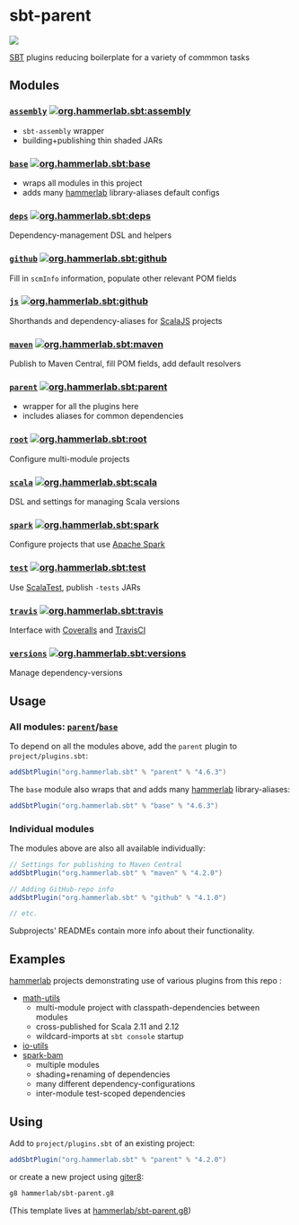 # sbt-parent

[![](https://travis-ci.org/hammerlab/sbt-parent.svg?branch=master)](https://travis-ci.org/hammerlab/sbt-parent)

[SBT](http://www.scala-sbt.org/) plugins reducing boilerplate for a variety of commmon tasks

## Modules

### [`assembly`](assembly) [![org.hammerlab.sbt:assembly](https://img.shields.io/badge/org.hammerlab.sbt:assembly-4.6.2-green.svg)](http://search.maven.org/#search%7Cga%7C1%7Cg%3A%22org.hammerlab.sbt%22%20a%3A%22assembly%22)

- `sbt-assembly` wrapper
- building+publishing thin shaded JARs

### [`base`] [![org.hammerlab.sbt:base](https://img.shields.io/badge/org.hammerlab.sbt:base-4.6.3-green.svg)](http://search.maven.org/#search%7Cga%7C1%7Cg%3A%22org.hammerlab.sbt%22%20a%3A%22base%22)

- wraps all modules in this project
- adds many [hammerlab](https://github.com/hammerlab/) library-aliases default configs

### [`deps`](deps) [![org.hammerlab.sbt:deps](https://img.shields.io/badge/org.hammerlab.sbt:deps-4.5.2-green.svg)](http://search.maven.org/#search%7Cga%7C1%7Cg%3A%22org.hammerlab.sbt%22%20a%3A%22deps%22)

Dependency-management DSL and helpers

### [`github`](github) [![org.hammerlab.sbt:github](https://img.shields.io/badge/org.hammerlab.sbt:github-4.1.0-green.svg)](http://search.maven.org/#search%7Cga%7C1%7Cg%3A%22org.hammerlab.sbt%22%20a%3A%22github%22)

Fill in `scmInfo` information, populate other relevant POM fields

### [`js`](js) [![org.hammerlab.sbt:github](https://img.shields.io/badge/org.hammerlab.sbt:js-1.2.2-green.svg)](http://search.maven.org/#search%7Cga%7C1%7Cg%3A%22org.hammerlab.sbt%22%20a%3A%22js%22)

Shorthands and dependency-aliases for [ScalaJS](https://www.scala-js.org/) projects

### [`maven`](maven) [![org.hammerlab.sbt:maven](https://img.shields.io/badge/org.hammerlab.sbt:maven-4.2.0-green.svg)](http://search.maven.org/#search%7Cga%7C1%7Cg%3A%22org.hammerlab.sbt%22%20a%3A%22maven%22)

Publish to Maven Central, fill POM fields, add default resolvers

### [`parent`] [![org.hammerlab.sbt:parent](https://img.shields.io/badge/org.hammerlab.sbt:parent-4.6.3-green.svg)](http://search.maven.org/#search%7Cga%7C1%7Cg%3A%22org.hammerlab.sbt%22%20a%3A%22parent%22)

- wrapper for all the plugins here
- includes aliases for common dependencies

### [`root`](root) [![org.hammerlab.sbt:root](https://img.shields.io/badge/org.hammerlab.sbt:root-4.6.2-green.svg)](http://search.maven.org/#search%7Cga%7C1%7Cg%3A%22org.hammerlab.sbt%22%20a%3A%22root%22)

Configure multi-module projects

### [`scala`](scala) [![org.hammerlab.sbt:scala](https://img.shields.io/badge/org.hammerlab.sbt:scala-4.6.2-green.svg)](http://search.maven.org/#search%7Cga%7C1%7Cg%3A%22org.hammerlab.sbt%22%20a%3A%22scala%22)

DSL and settings for managing Scala versions

### [`spark`](spark) [![org.hammerlab.sbt:spark](https://img.shields.io/badge/org.hammerlab.sbt:spark-4.6.2-green.svg)](http://search.maven.org/#search%7Cga%7C1%7Cg%3A%22org.hammerlab.sbt%22%20a%3A%22spark%22)

Configure projects that use [Apache Spark](http://spark.apache.org/)

### [`test`](test) [![org.hammerlab.sbt:test](https://img.shields.io/badge/org.hammerlab.sbt:test-4.5.2-green.svg)](http://search.maven.org/#search%7Cga%7C1%7Cg%3A%22org.hammerlab.sbt%22%20a%3A%22test%22)

Use [ScalaTest](http://www.scalatest.org/), publish `-tests` JARs

### [`travis`](travis) [![org.hammerlab.sbt:travis](https://img.shields.io/badge/org.hammerlab.sbt:travis-4.6.2-green.svg)](http://search.maven.org/#search%7Cga%7C1%7Cg%3A%22org.hammerlab.sbt%22%20a%3A%22travis%22)

Interface with [Coveralls](https://coveralls.io/) and [TravisCI](https://travis-ci.org/)

### [`versions`](versions) [![org.hammerlab.sbt:versions](https://img.shields.io/badge/org.hammerlab.sbt:versions-4.5.2-green.svg)](http://search.maven.org/#search%7Cga%7C1%7Cg%3A%22org.hammerlab.sbt%22%20a%3A%22versions%22)

Manage dependency-versions

## Usage

### All modules: [`parent`]/[`base`]

To depend on all the modules above, add the `parent` plugin to `project/plugins.sbt`:

```scala
addSbtPlugin("org.hammerlab.sbt" % "parent" % "4.6.3")
```

The `base` module also wraps that and adds many [hammerlab](https://github.com/hammerlab/) library-aliases:

```scala
addSbtPlugin("org.hammerlab.sbt" % "base" % "4.6.3")
```

### Individual modules

The modules above are also all available individually:

```scala
// Settings for publishing to Maven Central 
addSbtPlugin("org.hammerlab.sbt" % "maven" % "4.2.0")

// Adding GitHub-repo info
addSbtPlugin("org.hammerlab.sbt" % "github" % "4.1.0")

// etc.
```

Subprojects' READMEs contain more info about their functionality.

## Examples

[hammerlab](https://github.com/hammerlab) projects demonstrating use of various plugins from this repo :

- [math-utils](https://github.com/hammerlab/math-utils/blob/master/build.sbt)
  - multi-module project with classpath-dependencies between modules
  - cross-published for Scala 2.11 and 2.12
  - wildcard-imports at `sbt console` startup
- [io-utils](https://github.com/hammerlab/io-utils/blob/master/build.sbt)
- [spark-bam](https://github.com/hammerlab/spark-bam/blob/master/build.sbt)
  - multiple modules
  - shading+renaming of dependencies
  - many different dependency-configurations
  - inter-module test-scoped dependencies

## Using

Add to `project/plugins.sbt` of an existing project:

```scala
addSbtPlugin("org.hammerlab.sbt" % "parent" % "4.2.0")
```

or create a new project using [giter8](http://www.foundweekends.org/giter8/):

```bash
g8 hammerlab/sbt-parent.g8
```

(This template lives at [hammerlab/sbt-parent.g8](https://github.com/hammerlab/sbt-parent.g8))


[`parent`]: parent
[`base`]: base
